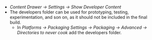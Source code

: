 * *Content Drawer -> Settings -> Show Developer Content*
* The developers folder can be used for prototyping, testing, experimentation, and son on, as it should not be included in the final build.
  * In *Platforms -> Packaging Settings -> Packaging -> Advanced -> Directories to never cook* add the developers folder.

